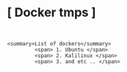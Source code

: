 # [ Docker tmps ]

<br>

    <summary>List of dockers</summary>
             <span> 1. Ubuntu </span>
             <span> 2. Kalilinux </span>
             <span> 3. and etc .. </span>
<br>
<br>

